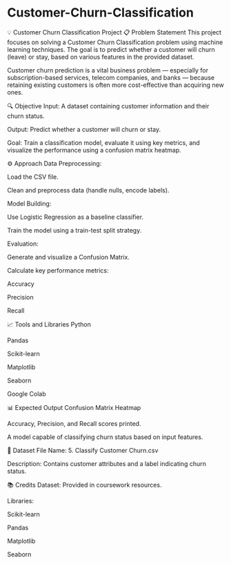 # Customer-Churn-Classification
💡 Customer Churn Classification Project
📋 Problem Statement
This project focuses on solving a Customer Churn Classification problem using machine learning techniques. The goal is to predict whether a customer will churn (leave) or stay, based on various features in the provided dataset.

Customer churn prediction is a vital business problem — especially for subscription-based services, telecom companies, and banks — because retaining existing customers is often more cost-effective than acquiring new ones.

🔍 Objective
Input: A dataset containing customer information and their churn status.

Output: Predict whether a customer will churn or stay.

Goal: Train a classification model, evaluate it using key metrics, and visualize the performance using a confusion matrix heatmap.

⚙️ Approach
Data Preprocessing:

Load the CSV file.

Clean and preprocess data (handle nulls, encode labels).

Model Building:

Use Logistic Regression as a baseline classifier.

Train the model using a train-test split strategy.

Evaluation:

Generate and visualize a Confusion Matrix.

Calculate key performance metrics:

Accuracy

Precision

Recall

📈 Tools and Libraries
Python

Pandas

Scikit-learn

Matplotlib

Seaborn

Google Colab

📊 Expected Output
Confusion Matrix Heatmap

Accuracy, Precision, and Recall scores printed.

A model capable of classifying churn status based on input features.

💾 Dataset
File Name: 5. Classify Customer Churn.csv

Description: Contains customer attributes and a label indicating churn status.

📚 Credits
Dataset: Provided in coursework resources.

Libraries:

Scikit-learn

Pandas

Matplotlib

Seaborn
